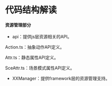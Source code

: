 # 代码结构解读

#### 资源管理部分

* api：提供js层资源相关的API。

Action.ts：抽象动作API定义。&#x20;

Attr.ts：静态属性API定义。&#x20;

SceAttr.ts：场景模式属性API定义。

* XXManager：提供framework层的资源管理支持。
